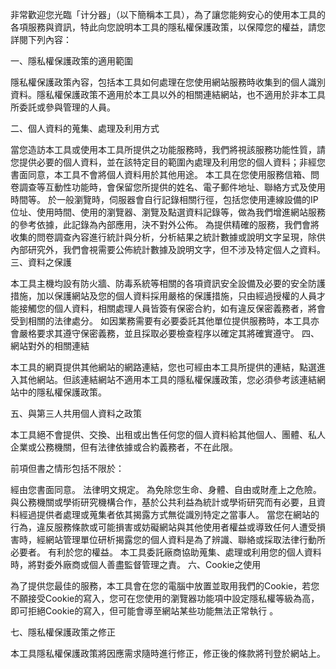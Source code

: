 非常歡迎您光臨「计分器」（以下簡稱本工具），為了讓您能夠安心的使用本工具的各項服務與資訊，特此向您說明本工具的隱私權保護政策，以保障您的權益，請您詳閱下列內容：

一、隱私權保護政策的適用範圍

隱私權保護政策內容，包括本工具如何處理在您使用網站服務時收集到的個人識別資料。隱私權保護政策不適用於本工具以外的相關連結網站，也不適用於非本工具所委託或參與管理的人員。

二、個人資料的蒐集、處理及利用方式

當您造訪本工具或使用本工具所提供之功能服務時，我們將視該服務功能性質，請您提供必要的個人資料，並在該特定目的範圍內處理及利用您的個人資料；非經您書面同意，本工具不會將個人資料用於其他用途。 本工具在您使用服務信箱、問卷調查等互動性功能時，會保留您所提供的姓名、電子郵件地址、聯絡方式及使用時間等。 於一般瀏覽時，伺服器會自行記錄相關行徑，包括您使用連線設備的IP位址、使用時間、使用的瀏覽器、瀏覽及點選資料記錄等，做為我們增進網站服務的參考依據，此記錄為內部應用，決不對外公佈。 為提供精確的服務，我們會將收集的問卷調查內容進行統計與分析，分析結果之統計數據或說明文字呈現，除供內部研究外，我們會視需要公佈統計數據及說明文字，但不涉及特定個人之資料。 三、資料之保護

本工具主機均設有防火牆、防毒系統等相關的各項資訊安全設備及必要的安全防護措施，加以保護網站及您的個人資料採用嚴格的保護措施，只由經過授權的人員才能接觸您的個人資料，相關處理人員皆簽有保密合約，如有違反保密義務者，將會受到相關的法律處分。 如因業務需要有必要委託其他單位提供服務時，本工具亦會嚴格要求其遵守保密義務，並且採取必要檢查程序以確定其將確實遵守。 四、網站對外的相關連結

本工具的網頁提供其他網站的網路連結，您也可經由本工具所提供的連結，點選進入其他網站。但該連結網站不適用本工具的隱私權保護政策，您必須參考該連結網站中的隱私權保護政策。

五、與第三人共用個人資料之政策

本工具絕不會提供、交換、出租或出售任何您的個人資料給其他個人、團體、私人企業或公務機關，但有法律依據或合約義務者，不在此限。

前項但書之情形包括不限於：

經由您書面同意。 法律明文規定。 為免除您生命、身體、自由或財產上之危險。 與公務機關或學術研究機構合作，基於公共利益為統計或學術研究而有必要，且資料經過提供者處理或蒐集者依其揭露方式無從識別特定之當事人。 當您在網站的行為，違反服務條款或可能損害或妨礙網站與其他使用者權益或導致任何人遭受損害時，經網站管理單位研析揭露您的個人資料是為了辨識、聯絡或採取法律行動所必要者。 有利於您的權益。 本工具委託廠商協助蒐集、處理或利用您的個人資料時，將對委外廠商或個人善盡監督管理之責。 六、Cookie之使用

為了提供您最佳的服務，本工具會在您的電腦中放置並取用我們的Cookie，若您不願接受Cookie的寫入，您可在您使用的瀏覽器功能項中設定隱私權等級為高，即可拒絕Cookie的寫入，但可能會導至網站某些功能無法正常執行 。

七、隱私權保護政策之修正

本工具隱私權保護政策將因應需求隨時進行修正，修正後的條款將刊登於網站上。
